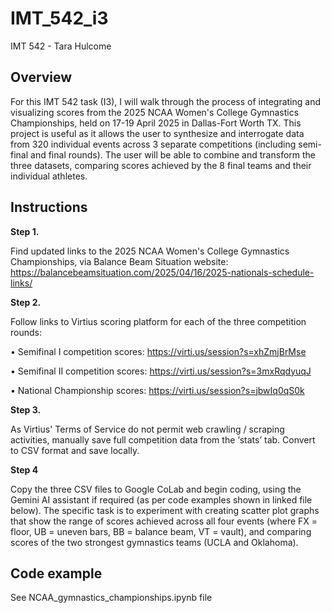 # IMT_542_i3

IMT 542 - Tara Hulcome

## Overview

For this IMT 542 task (I3), I will walk through the process of integrating and visualizing scores from the 2025 NCAA Women's College Gymnastics Championships, held on 17-19 April 2025 in Dallas-Fort Worth TX. This project is useful as it allows the user to synthesize and interrogate data from 320 individual events across 3 separate competitions (including semi-final and final rounds). The user will be able to combine and transform the three datasets, comparing scores achieved by the 8 final teams and their individual athletes.

## Instructions

**Step 1.**

Find updated links to the 2025 NCAA Women's College Gymnastics Championships, via Balance Beam Situation website: https://balancebeamsituation.com/2025/04/16/2025-nationals-schedule-links/

**Step 2.**

Follow links to Virtius scoring platform for each of the three competition rounds:

•	Semifinal I competition scores: https://virti.us/session?s=xhZmjBrMse 

•	Semifinal II competition scores: https://virti.us/session?s=3mxRqdyuqJ 

•	National Championship scores: https://virti.us/session?s=jbwIq0qS0k 

**Step 3.**

As Virtius' Terms of Service do not permit web crawling / scraping activities, manually save full competition data from the ‘stats’ tab. Convert to CSV format and save locally. 

**Step 4**

Copy the three CSV files to Google CoLab and begin coding, using the Gemini AI assistant if required (as per code examples shown in linked file below). The specific task is to experiment with creating scatter plot graphs that show the range of scores achieved across all four events (where FX = floor, UB = uneven bars, BB = balance beam, VT = vault), and comparing scores of the two strongest gymnastics teams (UCLA and Oklahoma).


## Code example
See NCAA_gymnastics_championships.ipynb file
